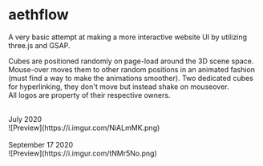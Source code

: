 # aethflow
A very basic attempt at making a more interactive website UI by utilizing three.js and GSAP. <br />

Cubes are positioned randomly on page-load around the 3D scene space. Mouse-over moves them to other random positions in an animated fashion (must find a way to make the animations smoother). Two dedicated cubes for hyperlinking, they don't move but instead shake on mouseover. <br />
All logos are property of their respective owners.

<br />
July 2020 <br />
![Preview](https://i.imgur.com/NiALmMK.png) <br />
<br />
September 17 2020 <br />
![Preview](https://i.imgur.com/tNMr5No.png) <br />

